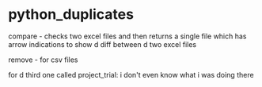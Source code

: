 # python_duplicates

compare -  checks two excel files and then returns a single file which has arrow indications to show d diff between d two excel files

remove - for csv files 

for d third one called project_trial: i don't even know what i was doing there
